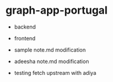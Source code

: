 # graph-app-portugal

- backend
- frontend

- sample note.md modification
- adeesha note.md modification

- testing fetch upstream with adiya